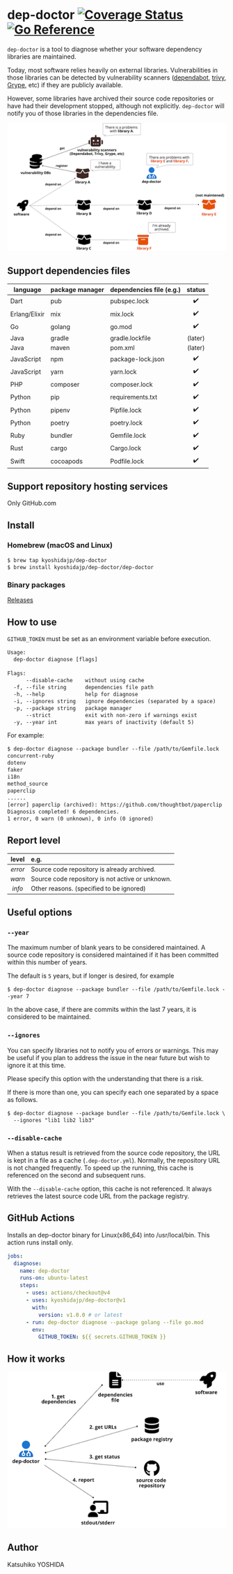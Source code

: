 # dep-doctor [![Coverage Status](https://coveralls.io/repos/github/kyoshidajp/dep-doctor/badge.svg?branch=main&kill_cache=1)](https://coveralls.io/github/kyoshidajp/dep-doctor?branch=main) [![Go Reference](https://pkg.go.dev/badge/github.com/kyoshidajp/dep-doctor.svg)](https://pkg.go.dev/github.com/kyoshidajp/dep-doctor)

`dep-doctor` is a tool to diagnose whether your software dependency libraries are maintained.

Today, most software relies heavily on external libraries. Vulnerabilities in those libraries can be detected by vulnerability scanners ([dependabot](https://docs.github.com/en/code-security/dependabot), [trivy](https://aquasecurity.github.io/trivy), [Grype](https://github.com/anchore/grype), etc) if they are publicly available.

However, some libraries have archived their source code repositories or have had their development stopped, although not explicitly. `dep-doctor` will notify you of those libraries in the dependencies file.

![overview](doc/images/dep-doctor_overview.png "dep-doctor overview")

## Support dependencies files

| language | package manager | dependencies file (e.g.) | status |
| -------- | ------------- | -- | :----: |
| Dart | pub | pubspec.lock | :heavy_check_mark: |
| Erlang/Elixir | mix | mix.lock | :heavy_check_mark: |
| Go | golang | go.mod | :heavy_check_mark: |
| Java | gradle | gradle.lockfile | (later) |
| Java | maven | pom.xml | (later) |
| JavaScript | npm | package-lock.json | :heavy_check_mark: |
| JavaScript | yarn | yarn.lock | :heavy_check_mark: |
| PHP | composer | composer.lock | :heavy_check_mark: |
| Python | pip | requirements.txt | :heavy_check_mark: |
| Python | pipenv | Pipfile.lock | :heavy_check_mark: |
| Python | poetry | poetry.lock | :heavy_check_mark: |
| Ruby | bundler | Gemfile.lock | :heavy_check_mark: |
| Rust | cargo | Cargo.lock | :heavy_check_mark: |
| Swift | cocoapods | Podfile.lock | :heavy_check_mark: |

## Support repository hosting services

Only GitHub.com

## Install

### Homebrew (macOS and Linux)

```console
$ brew tap kyoshidajp/dep-doctor
$ brew install kyoshidajp/dep-doctor/dep-doctor
```

### Binary packages

[Releases](https://github.com/kyoshidajp/dep-doctor/releases)

## How to use

`GITHUB_TOKEN` must be set as an environment variable before execution.

```console
Usage:
  dep-doctor diagnose [flags]

Flags:
      --disable-cache    without using cache
  -f, --file string      dependencies file path
  -h, --help             help for diagnose
  -i, --ignores string   ignore dependencies (separated by a space)
  -p, --package string   package manager
      --strict           exit with non-zero if warnings exist
  -y, --year int         max years of inactivity (default 5)
```

For example:

```console
$ dep-doctor diagnose --package bundler --file /path/to/Gemfile.lock
concurrent-ruby
dotenv
faker
i18n
method_source
paperclip
......
[error] paperclip (archived): https://github.com/thoughtbot/paperclip
Diagnosis completed! 6 dependencies.
1 error, 0 warn (0 unknown), 0 info (0 ignored)
```

## Report level

| level | e.g. |
| :---: | :---------- |
| *error* | Source code repository is already archived. |
| *warn* | Source code repository is not active or unknown. |
| *info* | Other reasons. (specified to be ignored) | |

## Useful options

### `--year`

The maximum number of blank years to be considered maintained. A source code repository is considered maintained if it has been committed within this number of years.

The default is `5` years, but if longer is desired, for example

```console
$ dep-doctor diagnose --package bundler --file /path/to/Gemfile.lock --year 7
```

In the above case, if there are commits within the last 7 years, it is considered to be maintained.

### `--ignores`

You can specify libraries not to notify you of errors or warnings. This may be useful if you plan to address the issue in the near future but wish to ignore it at this time.

Please specify this option with the understanding that there is a risk.

If there is more than one, you can specify each one separated by a space as follows.

```console
$ dep-doctor diagnose --package bundler --file /path/to/Gemfile.lock \
  --ignores "lib1 lib2 lib3"
```

### `--disable-cache`

When a status result is retrieved from the source code repository, the URL is kept in a file as a cache (`.dep-doctor.yml`). Normally, the repository URL is not changed frequently. To speed up the running, this cache is referenced on the second and subsequent runs.

With the `--disable-cache` option, this cache is not referenced. It always retrieves the latest source code URL from the package registry.

## GitHub Actions

Installs an dep-doctor binary for Linux(x86_64) into /usr/local/bin. This action runs install only.

```yml
jobs:
  diagnose:
    name: dep-doctor
    runs-on: ubuntu-latest
    steps:
      - uses: actions/checkout@v4
      - uses: kyoshidajp/dep-doctor@v1
        with:
          version: v1.0.0 # or latest
      - run: dep-doctor diagnose --package golang --file go.mod
        env:
          GITHUB_TOKEN: ${{ secrets.GITHUB_TOKEN }}
```

## How it works

![how_works](doc/images/how_works.png "dep-doctor how works")

## Author
Katsuhiko YOSHIDA

